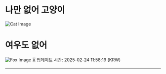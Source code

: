 
# 나만 없어 고양이

![Cat Image](https://cdn2.thecatapi.com/images/8mf.jpg)

# 여우도 없어
![Fox Image](https://randomfox.ca/images/30.jpg)
⏳ 업데이트 시간: 2025-02-24 11:58:19 (KRW)

---
